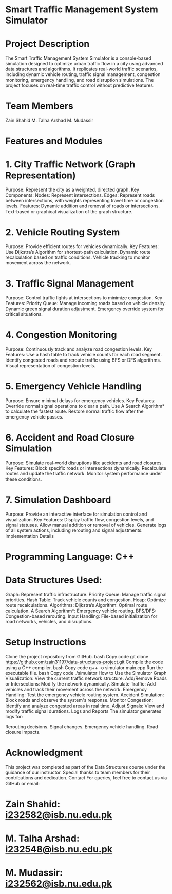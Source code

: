 # Smart Traffic Management System Simulator
# Project Description
The Smart Traffic Management System Simulator is a console-based simulation designed to optimize urban traffic flow in a city using advanced data structures and algorithms. It replicates real-world traffic scenarios, including dynamic vehicle routing, traffic signal management, congestion monitoring, emergency handling, and road disruption simulations. The project focuses on real-time traffic control without predictive features.
# Team Members
Zain Shahid
M. Talha Arshad
M. Mudassir
# Features and Modules
# 1. City Traffic Network (Graph Representation)
Purpose: Represent the city as a weighted, directed graph.
Key Components:
Nodes: Represent intersections.
Edges: Represent roads between intersections, with weights representing travel time or congestion levels.
Features:
Dynamic addition and removal of roads or intersections.
Text-based or graphical visualization of the graph structure.
# 2. Vehicle Routing System
Purpose: Provide efficient routes for vehicles dynamically.
Key Features:
Use Dijkstra’s Algorithm for shortest-path calculation.
Dynamic route recalculation based on traffic conditions.
Vehicle tracking to monitor movement across the network.
# 3. Traffic Signal Management
Purpose: Control traffic lights at intersections to minimize congestion.
Key Features:
Priority Queue: Manage incoming roads based on vehicle density.
Dynamic green signal duration adjustment.
Emergency override system for critical situations.
# 4. Congestion Monitoring
Purpose: Continuously track and analyze road congestion levels.
Key Features:
Use a hash table to track vehicle counts for each road segment.
Identify congested roads and reroute traffic using BFS or DFS algorithms.
Visual representation of congestion levels.
# 5. Emergency Vehicle Handling
Purpose: Ensure minimal delays for emergency vehicles.
Key Features:
Override normal signal operations to clear a path.
Use A Search Algorithm* to calculate the fastest route.
Restore normal traffic flow after the emergency vehicle passes.
# 6. Accident and Road Closure Simulation
Purpose: Simulate real-world disruptions like accidents and road closures.
Key Features:
Block specific roads or intersections dynamically.
Recalculate routes and update the traffic network.
Monitor system performance under these conditions.
# 7. Simulation Dashboard
Purpose: Provide an interactive interface for simulation control and visualization.
Key Features:
Display traffic flow, congestion levels, and signal statuses.
Allow manual addition or removal of vehicles.
Generate logs of all system actions, including rerouting and signal adjustments.
Implementation Details

# Programming Language: C++
# Data Structures Used:

Graph: Represent traffic infrastructure.
Priority Queue: Manage traffic signal priorities.
Hash Table: Track vehicle counts and congestion.
Heap: Optimize route recalculations.
Algorithms:
Dijkstra’s Algorithm: Optimal route calculation.
A Search Algorithm*: Emergency vehicle routing.
BFS/DFS: Congestion-based rerouting.
Input Handling: File-based initialization for road networks, vehicles, and disruptions.

# Setup Instructions
Clone the project repository from GitHub.
bash
Copy code
git clone <https://github.com/zain31197/data-structures-project.git>
Compile the code using a C++ compiler.
bash
Copy code
g++ -o simulator main.cpp
Run the executable file.
bash
Copy code
./simulator
How to Use the Simulator
Graph Visualization: View the current traffic network structure.
Add/Remove Roads or Intersections: Modify the network dynamically.
Simulate Traffic: Add vehicles and track their movement across the network.
Emergency Handling: Test the emergency vehicle routing system.
Accident Simulation: Block roads and observe the system's response.
Monitor Congestion: Identify and analyze congested areas in real time.
Adjust Signals: View and modify traffic signal durations.
Logs and Reports
The simulator generates logs for:

Rerouting decisions.
Signal changes.
Emergency vehicle handling.
Road closure impacts.
# Acknowledgment
This project was completed as part of the Data Structures course under the guidance of our instructor. Special thanks to team members for their contributions and dedication.
Contact
For queries, feel free to contact us via GitHub or email:
# Zain Shahid: i232582@isb.nu.edu.pk
# M. Talha Arshad: i232548@isb.nu.edu.pk
# M. Mudassir: i232562@isb.nu.edu.pk
